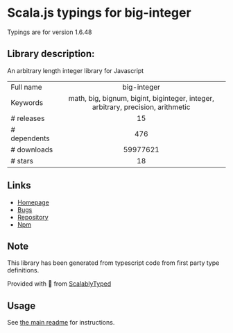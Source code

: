 
# Scala.js typings for big-integer

Typings are for version 1.6.48

## Library description:
An arbitrary length integer library for Javascript

|                    |                 |
| ------------------ | :-------------: |
| Full name          | big-integer |
| Keywords           | math, big, bignum, bigint, biginteger, integer, arbitrary, precision, arithmetic |
| # releases         | 15 |
| # dependents       | 476 |
| # downloads        | 59977621 |
| # stars            | 18 |

## Links
- [Homepage](https://github.com/peterolson/BigInteger.js#readme)
- [Bugs](https://github.com/peterolson/BigInteger.js/issues)
- [Repository](https://github.com/peterolson/BigInteger.js)
- [Npm](https://www.npmjs.com/package/big-integer)
    


## Note
This library has been generated from typescript code from first party type definitions.

Provided with :purple_heart: from [ScalablyTyped](https://github.com/oyvindberg/ScalablyTyped)

## Usage
See [the main readme](../../readme.md) for instructions.


